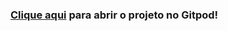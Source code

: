 ### [Clique aqui](gitpod.io/#https://github.com/andrelopes-code/dundie-full-app) para abrir o projeto no Gitpod!


